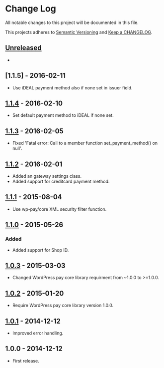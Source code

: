 # Change Log

All notable changes to this project will be documented in this file.

This projects adheres to [Semantic Versioning](http://semver.org/) and [Keep a CHANGELOG](http://keepachangelog.com/).

## [Unreleased][unreleased]
-

## [1.1.5] - 2016-02-11
- Use iDEAL payment method also if none set in issuer field.

## [1.1.4] - 2016-02-10
- Set default payment method to iDEAL if none set.

## [1.1.3] - 2016-02-05
- Fixed 'Fatal error: Call to a member function set_payment_method() on null'.

## [1.1.2] - 2016-02-01
- Added an gateway settings class.
- Added support for creditcard payment method.

## [1.1.1] - 2015-08-04
- Use wp-pay/core XML security filter function.

## [1.1.0] - 2015-05-26
### Added
- Added support for Shop ID.

## [1.0.3] - 2015-03-03
- Changed WordPress pay core library requirment from ~1.0.0 to >=1.0.0.

## [1.0.2] - 2015-01-20
- Require WordPress pay core library version 1.0.0.

## [1.0.1] - 2014-12-12
- Improved error handling.

## 1.0.0 - 2014-12-12
- First release.

[unreleased]: https://github.com/wp-pay-gateways/sisow/compare/1.1.4...HEAD
[1.1.4]: https://github.com/wp-pay-gateways/sisow/compare/1.1.3...1.1.4
[1.1.3]: https://github.com/wp-pay-gateways/sisow/compare/1.1.2...1.1.3
[1.1.2]: https://github.com/wp-pay-gateways/sisow/compare/1.1.1...1.1.2
[1.1.1]: https://github.com/wp-pay-gateways/sisow/compare/1.1.0...1.1.1
[1.1.0]: https://github.com/wp-pay-gateways/sisow/compare/1.0.3...1.1.0
[1.0.3]: https://github.com/wp-pay-gateways/sisow/compare/1.0.2...1.0.3
[1.0.2]: https://github.com/wp-pay-gateways/sisow/compare/1.0.1...1.0.2
[1.0.1]: https://github.com/wp-pay-gateways/sisow/compare/1.0.0...1.0.1
